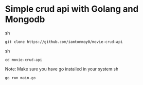 # Simple crud api with Golang and Mongodb

sh

```
git clone https://github.com/iamtonmoy0/movie-crud-api
```

sh

```
cd movie-crud-api
```

Note: Make sure you have go installed in your system
sh

```
go run main.go
```
